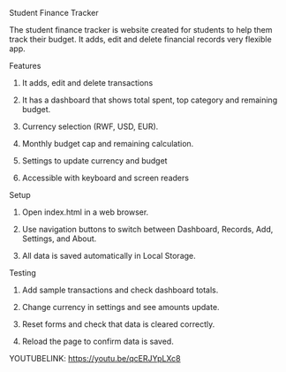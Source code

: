 Student Finance Tracker

The student finance tracker is website created for students to help them track their budget. It adds, edit and delete financial records very flexible app.

Features

1. It adds, edit and delete transactions

2. It has a dashboard that shows total spent, top category and remaining budget.

3. Currency selection (RWF, USD, EUR).

4. Monthly budget cap and remaining calculation.

5. Settings to update currency and budget

6. Accessible with keyboard and screen readers

Setup

1. Open index.html in a web browser.

2. Use navigation buttons to switch between Dashboard, Records, Add, Settings, and About.

3. All data is saved automatically in Local Storage.

Testing

1. Add sample transactions and check dashboard totals.

2. Change currency in settings and see amounts update.

3. Reset forms and check that data is cleared correctly.

4. Reload the page to confirm data is saved.

YOUTUBELINK:  https://youtu.be/qcERJYpLXc8